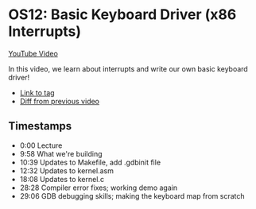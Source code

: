 # OS12: Basic Keyboard Driver (x86 Interrupts)

[YouTube Video](https://youtu.be/YtnNX074jMU)

In this video, we learn about interrupts and write our own basic keyboard driver!

- [Link to tag](https://github.com/pagekeysolutions/pkos/releases/tag/vid%2Fos012)
- [Diff from previous video](https://github.com/pagekeysolutions/pkos/compare/vid/os011..vid/os012)

## Timestamps

- 0:00 Lecture
- 9:58 What we're building
- 10:39 Updates to Makefile, add .gdbinit file
- 12:32 Updates to kernel.asm
- 18:08 Updates to kernel.c
- 28:28 Compiler error fixes; working demo again
- 29:06 GDB debugging skills; making the keyboard map from scratch
